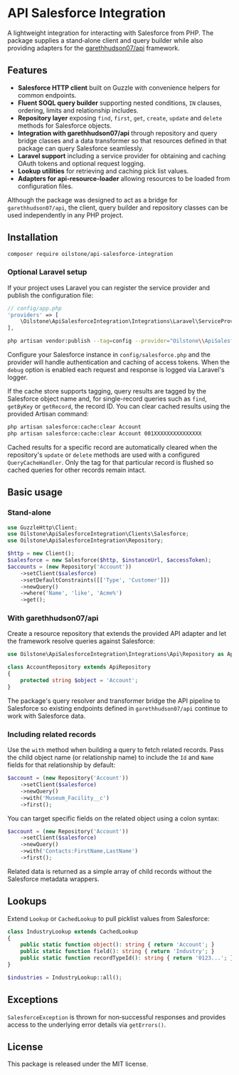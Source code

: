# API Salesforce Integration

A lightweight integration for interacting with Salesforce from PHP. The package supplies a stand‑alone client and query builder while also providing adapters for the [garethhudson07/api](https://github.com/garethhudson07/api) framework.

## Features

- **Salesforce HTTP client** built on Guzzle with convenience helpers for common endpoints.
- **Fluent SOQL query builder** supporting nested conditions, `IN` clauses, ordering, limits and relationship includes.
- **Repository layer** exposing `find`, `first`, `get`, `create`, `update` and `delete` methods for Salesforce objects.
- **Integration with garethhudson07/api** through repository and query bridge classes and a data transformer so that resources defined in that package can query Salesforce seamlessly.
- **Laravel support** including a service provider for obtaining and caching OAuth tokens and optional request logging.
- **Lookup utilities** for retrieving and caching pick list values.
- **Adapters for api-resource-loader** allowing resources to be loaded from configuration files.

Although the package was designed to act as a bridge for `garethhudson07/api`, the client, query builder and repository classes can be used independently in any PHP project.

## Installation

```bash
composer require oilstone/api-salesforce-integration
```

### Optional Laravel setup

If your project uses Laravel you can register the service provider and publish the configuration file:

```php
// config/app.php
'providers' => [
    \Oilstone\ApiSalesforceIntegration\Integrations\Laravel\ServiceProvider::class,
],
```

```bash
php artisan vendor:publish --tag=config --provider="Oilstone\\ApiSalesforceIntegration\\Integrations\\Laravel\\ServiceProvider"
```

Configure your Salesforce instance in `config/salesforce.php` and the provider will handle authentication and caching of access tokens. When the `debug` option is enabled each request and response is logged via Laravel's logger.

If the cache store supports tagging, query results are tagged by the Salesforce object name and, for single-record queries such as `find`, `getByKey` or `getRecord`, the record ID. You can clear cached results using the provided Artisan command:

```bash
php artisan salesforce:cache:clear Account
php artisan salesforce:cache:clear Account 001XXXXXXXXXXXXXXX
```

Cached results for a specific record are automatically cleared when the
repository's `update` or `delete` methods are used with a configured
`QueryCacheHandler`. Only the tag for that particular record is flushed so
cached queries for other records remain intact.

## Basic usage

### Stand‑alone

```php
use GuzzleHttp\Client;
use Oilstone\ApiSalesforceIntegration\Clients\Salesforce;
use Oilstone\ApiSalesforceIntegration\Repository;

$http = new Client();
$salesforce = new Salesforce($http, $instanceUrl, $accessToken);
$accounts = (new Repository('Account'))
    ->setClient($salesforce)
    ->setDefaultConstraints([['Type', 'Customer']])
    ->newQuery()
    ->where('Name', 'like', 'Acme%')
    ->get();
```

### With garethhudson07/api

Create a resource repository that extends the provided API adapter and let the framework resolve queries against Salesforce:

```php
use Oilstone\ApiSalesforceIntegration\Integrations\Api\Repository as ApiRepository;

class AccountRepository extends ApiRepository
{
    protected string $object = 'Account';
}
```

The package's query resolver and transformer bridge the API pipeline to Salesforce so existing endpoints defined in `garethhudson07/api` continue to work with Salesforce data.

### Including related records

Use the `with` method when building a query to fetch related records. Pass the
child object name (or relationship name) to include the `Id` and `Name` fields
for that relationship by default:

```php
$account = (new Repository('Account'))
    ->setClient($salesforce)
    ->newQuery()
    ->with('Museum_Facility__c')
    ->first();
```

You can target specific fields on the related object using a colon syntax:

```php
$account = (new Repository('Account'))
    ->setClient($salesforce)
    ->newQuery()
    ->with('Contacts:FirstName,LastName')
    ->first();
```

Related data is returned as a simple array of child records without the
Salesforce metadata wrappers.

## Lookups

Extend `Lookup` or `CachedLookup` to pull picklist values from Salesforce:

```php
class IndustryLookup extends CachedLookup
{
    public static function object(): string { return 'Account'; }
    public static function field(): string { return 'Industry'; }
    public static function recordTypeId(): string { return '0123...'; }
}

$industries = IndustryLookup::all();
```

## Exceptions

`SalesforceException` is thrown for non‑successful responses and provides access to the underlying error details via `getErrors()`.

## License

This package is released under the MIT license.
